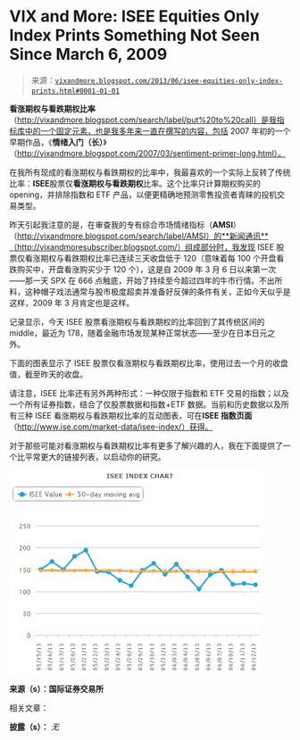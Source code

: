 <!--yml

分类：未分类

日期：2024-05-18 16:16:06

-->

# VIX and More: ISEE Equities Only Index Prints Something Not Seen Since March 6, 2009

> 来源：[`vixandmore.blogspot.com/2013/06/isee-equities-only-index-prints.html#0001-01-01`](http://vixandmore.blogspot.com/2013/06/isee-equities-only-index-prints.html#0001-01-01)

**看涨期权与看跌期权比率**（http://vixandmore.blogspot.com/search/label/put%20to%20call）是我指标库中的一个固定元素，也是我多年来一直在撰写的内容，包括 2007 年初的一个早期作品，《**情绪入门（长）**》（http://vixandmore.blogspot.com/2007/03/sentiment-primer-long.html）。

在我所有现成的看涨期权与看跌期权的比率中，我最喜欢的一个实际上反转了传统比率：**ISEE**股票仅**看涨期权与看跌期权**比率。这个比率只计算期权购买的 opening，并排除指数和 ETF 产品，以便更精确地预测零售投资者青睐的投机交易类型。

昨天引起我注意的是，在审查我的专有综合市场情绪指标（**AMSI**）（http://vixandmore.blogspot.com/search/label/AMSI）的**新闻通讯**（http://vixandmoresubscriber.blogspot.com/）组成部分时，我发现 ISEE 股票仅看涨期权与看跌期权比率已连续三天收盘低于 120（意味着每 100 个开盘看跌购买中，开盘看涨购买少于 120 个），这是自 2009 年 3 月 6 日以来第一次——那一天 SPX 在 666 点触底，开始了持续至今超过四年的牛市行情。不出所料，这种帽子戏法通常与股市极度超卖并准备好反弹的条件有关，正如今天似乎是这样，2009 年 3 月肯定也是这样。

记录显示，今天 ISEE 股票看涨期权与看跌期权的比率回到了其传统区间的 middle，最近为 178，随着金融市场发现某种正常状态——至少在日本日元之外。

下面的图表显示了 ISEE 股票仅看涨期权与看跌期权比率，使用过去一个月的收盘值，截至昨天的收盘。

请注意，ISEE 比率还有另外两种形式：一种仅限于指数和 ETF 交易的指数；以及一个所有证券指数，结合了仅股票数据和指数+ETF 数据。当前和历史数据以及所有三种 ISEE 看涨期权与看跌期权比率的互动图表，可在**ISEE 指数页面**（http://www.ise.com/market-data/isee-index/）获得。

对于那些可能对看涨期权与看跌期权比率有更多了解兴趣的人，我在下面提供了一个比平常更大的链接列表，以启动你的研究。

![](img/62c04404a294dfa33a6cee5f5f283162.png)

**来源（s）：国际证券交易所**

相关文章：

****披露（s）：**** *无*
